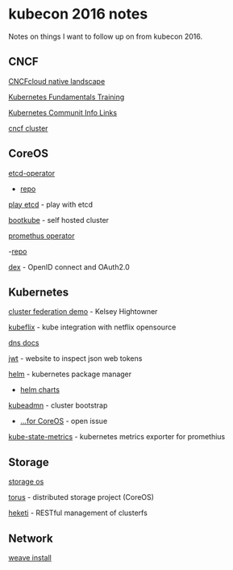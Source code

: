 # kubecon 2016 notes
Notes on things I want to follow up on from kubecon 2016.

## CNCF

[CNCFcloud native landscape](https://github.com/cncf/landscape/blob/master/cn-landscape-0.9.pdf)

[Kubernetes Fundamentals Training](https://www.cncf.io/blog/2016/11/08/cncf-partners-linux-foundation-launch-new-kubernetes-certification-training-managed-service-provider-program)

[Kubernetes Communit Info Links](https://github.com/kubernetes/community/blob/master/README.md#slack-chat)

[cncf cluster](https://www.cncf.io/cluster)

## CoreOS

[etcd-operator](https://coreos.com/blog/introducing-the-etcd-operator.html)

- [repo](https://github.com/coreos/etcd-operator)

[play etcd](http://play.etcd.io/) - play with etcd

[bootkube](https://github.com/kubernetes-incubator/bootkube) - self hosted cluster

[promethus operator](https://coreos.com/blog/the-prometheus-operator.html)

-[repo](https://github.com/coreos/prometheus-operator)

[dex](https://github.com/coreos/dex) - OpenID connect and OAuth2.0

## Kubernetes

[cluster federation demo](https://github.com/kubernetes-incubator/bootkube) - Kelsey Hightowner

[kubeflix](https://github.com/fabric8io/kubeflix) - kube integration with netflix opensource

[dns docs](http://kubernetes.io/docs/admin/dns/)

[jwt](https://jwt.io/) - website to inspect json web tokens

[helm](https://github.com/kubernetes/helm) - kubernetes package manager

- [helm charts](https://github.com/helm/charts)

[kubeadmn](http://kubernetes.io/docs/admin/kubeadm/) - cluster bootstrap

- [...for CoreOS](http://kubernetes.io/docs/admin/kubeadm/) - open issue

[kube-state-metrics](https://github.com/kubernetes/kube-state-metrics/blob/master/README.md) - kubernetes metrics exporter for promethius

## Storage

[storage os](http://storageos.com/)

[torus](https://github.com/coreos/torus) - distributed storage project (CoreOS)

[heketi](https://github.com/heketi/heketi) - RESTful management of clusterfs

## Network

[weave install](http://git.io/weave-kube)
